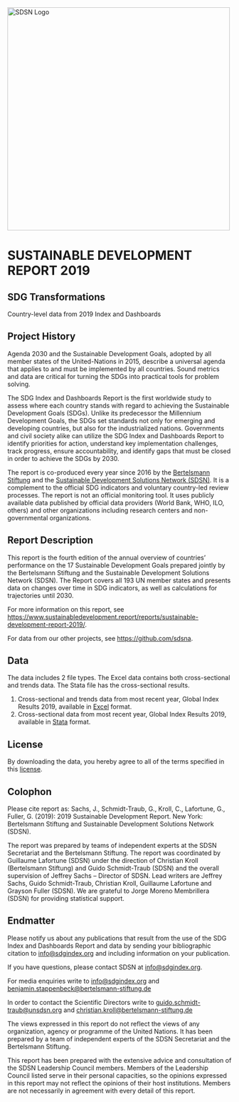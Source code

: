 <img src="https://github.com/sdsna/2019SustainableDevelopmentReport/blob/master/SDSN_logo.jpg" width="500" alt="SDSN Logo">

# SUSTAINABLE DEVELOPMENT REPORT 2019
## SDG Transformations
Country-level data from 2019 Index and Dashboards

## Project History
Agenda 2030 and the Sustainable Development Goals, adopted by all member states of the United-Nations in 2015, describe a universal agenda that applies to and must be implemented by all countries. Sound metrics and data are critical for turning the SDGs into practical tools for problem solving.

The SDG Index and Dashboards Report is the first worldwide study to assess where each country stands with regard to achieving the Sustainable Development Goals (SDGs). Unlike its predecessor the Millennium Development Goals, the SDGs set standards not only for emerging and developing countries, but also for the industrialized nations. Governments and civil society alike can utilize the SDG Index and Dashboards Report to identify priorities for action, understand key implementation challenges, track progress, ensure accountability, and identify gaps that must be closed in order to achieve the SDGs by 2030.

The report is co-produced every year since 2016 by the [Bertelsmann Stiftung](https://www.bertelsmann-stiftung.de/de/startseite/) and the [Sustainable Development Solutions Network (SDSN)](http://unsdsn.org/). It is a complement to the official SDG indicators and voluntary country-led review processes. The report is not an official monitoring tool. It uses publicly available data published by official data providers (World Bank, WHO, ILO, others) and other organizations including research centers and non-governmental organizations.

## Report Description
This report is the fourth edition of the annual overview of countries’ performance on the 17 Sustainable Development Goals prepared jointly by the Bertelsmann Stiftung and the Sustainable Development Solutions Network (SDSN). The Report covers all 193 UN member states and presents data on changes over time in SDG indicators, as well as calculations for trajectories until 2030.

For more information on this report, see https://www.sustainabledevelopment.report/reports/sustainable-development-report-2019/.

For data from our other projects, see https://github.com/sdsna.

## Data

The data includes 2 file types. The Excel data contains both cross-sectional and trends data. The Stata file has the cross-sectional results.

1. Cross-sectional and trends data from most recent year, Global Index Results 2019, available in [Excel](https://github.com/sdsna/2019GlobalIndex/blob/master/2019GlobalIndexResults.xlsx) format.
2. Cross-sectional data from most recent year, Global Index Results 2019, available in [Stata](https://github.com/sdsna/2019GlobalIndex/blob/master/2019GlobalIndexResults.dta) format.

## License

By downloading the data, you hereby agree to all of the terms specified in this [license](https://github.com/sdsna).

## Colophon
Please cite report as: Sachs, J., Schmidt-Traub, G., Kroll, C., Lafortune, G., Fuller, G. (2019): 2019 Sustainable Development Report. New York: Bertelsmann Stiftung and Sustainable Development Solutions Network (SDSN).

The report was prepared by teams of independent experts at the SDSN Secretariat and the Bertelsmann Stiftung. The report was coordinated by Guillaume Lafortune (SDSN) under the direction of Christian Kroll (Bertelsmann Stiftung) and Guido Schmidt-Traub (SDSN) and the overall supervision of Jeffrey Sachs – Director of SDSN. Lead writers are Jeffrey Sachs, Guido Schmidt-Traub, Christian Kroll, Guillaume Lafortune and Grayson Fuller (SDSN). We are grateful to Jorge Moreno Membrillera (SDSN) for providing statistical support.

## Endmatter

Please notify us about any publications that result from the use of the SDG Index and Dashboards Report and data by sending your bibliographic citation to info@sdgindex.org and including information on your publication.

If you have questions, please contact SDSN at <info@sdgindex.org>.

For media enquiries write to info@sdgindex.org and benjamin.stappenbeck@bertelsmann-stiftung.de

In order to contact the Scientific Directors write to guido.schmidt-traub@unsdsn.org and christian.kroll@bertelsmann-stiftung.de

The views expressed in this report do not reflect the views of any organization, agency or programme of the United Nations. It has been prepared by a team of independent experts of the SDSN Secretariat and the Bertelsmann Stiftung.

This report has been prepared with the extensive advice and consultation of the SDSN Leadership Council members. Members of the Leadership Council listed serve in their personal capacities, so the opinions expressed in this report may not reflect the opinions of their host institutions. Members are not necessarily in agreement with every detail of this report.

